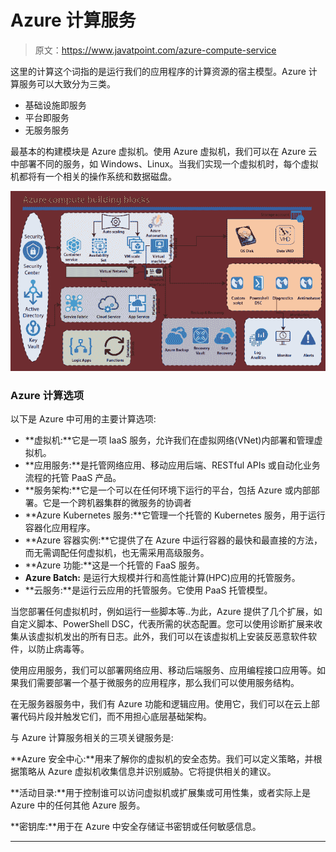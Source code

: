 # Azure 计算服务

> 原文：<https://www.javatpoint.com/azure-compute-service>

这里的计算这个词指的是运行我们的应用程序的计算资源的宿主模型。Azure 计算服务可以大致分为三类。

*   基础设施即服务
*   平台即服务
*   无服务服务

最基本的构建模块是 Azure 虚拟机。使用 Azure 虚拟机，我们可以在 Azure 云中部署不同的服务，如 Windows、Linux。当我们实现一个虚拟机时，每个虚拟机都将有一个相关的操作系统和数据磁盘。

![Azure Compute Service](img/b9eed3d9df1489d4aefe6f14c74e4869.png)

### Azure 计算选项

以下是 Azure 中可用的主要计算选项:

*   **虚拟机:**它是一项 IaaS 服务，允许我们在虚拟网络(VNet)内部署和管理虚拟机。
*   **应用服务:**是托管网络应用、移动应用后端、RESTful APIs 或自动化业务流程的托管 PaaS 产品。
*   **服务架构:**它是一个可以在任何环境下运行的平台，包括 Azure 或内部部署。它是一个跨机器集群的微服务的协调者
*   **Azure Kubernetes 服务:**它管理一个托管的 Kubernetes 服务，用于运行容器化应用程序。
*   **Azure 容器实例:**它提供了在 Azure 中运行容器的最快和最直接的方法，而无需调配任何虚拟机，也无需采用高级服务。
*   **Azure 功能:**这是一个托管的 FaaS 服务。
*   **Azure Batch:** 是运行大规模并行和高性能计算(HPC)应用的托管服务。
*   **云服务:**是运行云应用的托管服务。它使用 PaaS 托管模型。

当您部署任何虚拟机时，例如运行一些脚本等..为此，Azure 提供了几个扩展，如自定义脚本、PowerShell DSC，代表所需的状态配置。您可以使用诊断扩展来收集从该虚拟机发出的所有日志。此外，我们可以在该虚拟机上安装反恶意软件软件，以防止病毒等。

使用应用服务，我们可以部署网络应用、移动后端服务、应用编程接口应用等。如果我们需要部署一个基于微服务的应用程序，那么我们可以使用服务结构。

在无服务器服务中，我们有 Azure 功能和逻辑应用。使用它，我们可以在云上部署代码片段并触发它们，而不用担心底层基础架构。

与 Azure 计算服务相关的三项关键服务是:

**Azure 安全中心:**用来了解你的虚拟机的安全态势。我们可以定义策略，并根据策略从 Azure 虚拟机收集信息并识别威胁。它将提供相关的建议。

**活动目录:**用于控制谁可以访问虚拟机或扩展集或可用性集，或者实际上是 Azure 中的任何其他 Azure 服务。

**密钥库:**用于在 Azure 中安全存储证书密钥或任何敏感信息。

* * *